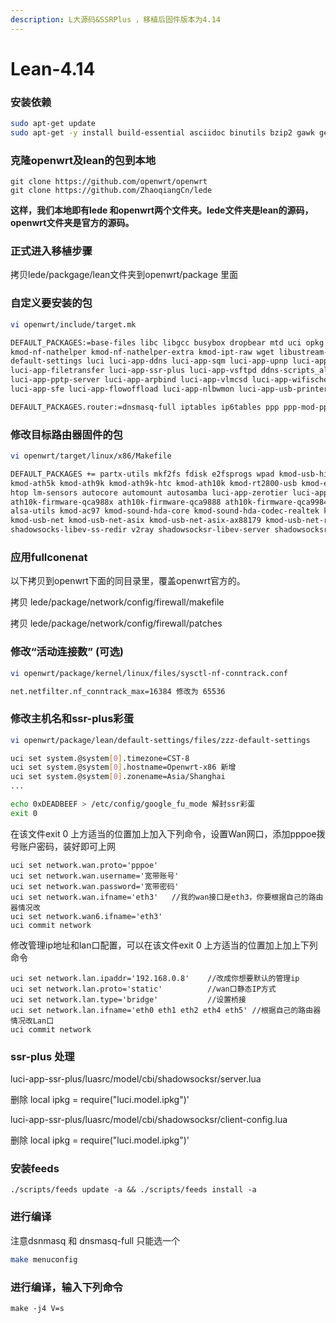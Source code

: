 ```yaml
---
description: L大源码&SSRPlus ，移植后固件版本为4.14
---
```


# Lean-4.14

### 安装依赖

```bash
sudo apt-get update
sudo apt-get -y install build-essential asciidoc binutils bzip2 gawk gettext git libncurses5-dev libz-dev patch unzip zlib1g-dev lib32gcc1 libc6-dev-i386 subversion flex uglifyjs git-core gcc-multilib p7zip p7zip-full msmtp libssl-dev texinfo libglib2.0-dev xmlto qemu-utils upx autoconf automake libtool autopoint
```

### 克隆openwrt及lean的包到本地

```text
git clone https://github.com/openwrt/openwrt
git clone https://github.com/ZhaoqiangCn/lede
```

**这样，我们本地即有lede 和openwrt两个文件夹。lede文件夹是lean的源码，openwrt文件夹是官方的源码。**

### **正式进入移植步骤**

拷贝lede/packgage/lean文件夹到openwrt/package 里面

### 自定义要安装的包

```bash
vi openwrt/include/target.mk

DEFAULT_PACKAGES:=base-files libc libgcc busybox dropbear mtd uci opkg netifd fstools uclient-fetch logd block-mount coremark \
kmod-nf-nathelper kmod-nf-nathelper-extra kmod-ipt-raw wget libustream-openssl ca-certificates \
default-settings luci luci-app-ddns luci-app-sqm luci-app-upnp luci-app-adbyby-plus luci-app-autoreboot \
luci-app-filetransfer luci-app-ssr-plus luci-app-vsftpd ddns-scripts_aliyun \
luci-app-pptp-server luci-app-arpbind luci-app-vlmcsd luci-app-wifischedule luci-app-wol luci-app-ramfree \
luci-app-sfe luci-app-flowoffload luci-app-nlbwmon luci-app-usb-printer luci-app-accesscontrol luci-app-zerotier luci-app-xlnetacc
```

```bash
DEFAULT_PACKAGES.router:=dnsmasq-full iptables ip6tables ppp ppp-mod-pppoe firewall odhcpd-ipv6only odhcp6c kmod-ipt-offload
```

### 修改目标路由器固件的包

```bash
vi openwrt/target/linux/x86/Makefile

DEFAULT_PACKAGES += partx-utils mkf2fs fdisk e2fsprogs wpad kmod-usb-hid \
kmod-ath5k kmod-ath9k kmod-ath9k-htc kmod-ath10k kmod-rt2800-usb kmod-e1000e kmod-igb kmod-igbvf kmod-ixgbe kmod-pcnet32 kmod-tulip kmod-vmxnet3 kmod-i40e kmod-i40evf \
htop lm-sensors autocore automount autosamba luci-app-zerotier luci-app-ipsec-vpnd luci-app-pptp-server luci-proto-bonding luci-app-zerotier \
ath10k-firmware-qca988x ath10k-firmware-qca9888 ath10k-firmware-qca9984 brcmfmac-firmware-43602a1-pcie intel-microcode amd64-microcode\
alsa-utils kmod-ac97 kmod-sound-hda-core kmod-sound-hda-codec-realtek kmod-sound-hda-codec-via kmod-sound-via82xx kmod-usb-audio \
kmod-usb-net kmod-usb-net-asix kmod-usb-net-asix-ax88179 kmod-usb-net-rtl8150 kmod-usb-net-rtl8152 \
shadowsocks-libev-ss-redir v2ray shadowsocksr-libev-server shadowsocksr-libev-ssr-local
```

### 应用fullconenat 

以下拷贝到openwrt下面的同目录里，覆盖openwrt官方的。

拷贝 lede/package/network/config/firewall/makefile

拷贝 lede/package/network/config/firewall/patches

### 修改“活动连接数” \(可选\)

```bash
vi openwrt/package/kernel/linux/files/sysctl-nf-conntrack.conf

net.netfilter.nf_conntrack_max=16384 修改为 65536
```

### 修改主机名和ssr-plus彩蛋

```bash
vi openwrt/package/lean/default-settings/files/zzz-default-settings

uci set system.@system[0].timezone=CST-8
uci set system.@system[0].hostname=Openwrt-x86 新增
uci set system.@system[0].zonename=Asia/Shanghai
...

echo 0xDEADBEEF > /etc/config/google_fu_mode 解封ssr彩蛋
exit 0
```

在该文件exit 0 上方适当的位置加上加入下列命令，设置Wan网口，添加pppoe拨号账户密码，装好即可上网

```text
uci set network.wan.proto='pppoe'
uci set network.wan.username='宽带账号'
uci set network.wan.password='宽带密码'
uci set network.wan.ifname='eth3'   //我的wan接口是eth3，你要根据自己的路由器情况改
uci set network.wan6.ifname='eth3'
uci commit network
```

修改管理ip地址和lan口配置，可以在该文件exit 0 上方适当的位置加上加上下列命令

```text
uci set network.lan.ipaddr='192.168.0.8'    //改成你想要默认的管理ip
uci set network.lan.proto='static'          //wan口静态IP方式
uci set network.lan.type='bridge'           //设置桥接
uci set network.lan.ifname='eth0 eth1 eth2 eth4 eth5' //根据自己的路由器情况改Lan口 
uci commit network
```

### ssr-plus 处理

luci-app-ssr-plus/luasrc/model/cbi/shadowsocksr/server.lua

删除 local ipkg = require\("luci.model.ipkg"\)'

luci-app-ssr-plus/luasrc/model/cbi/shadowsocksr/client-config.lua

删除 local ipkg = require\("luci.model.ipkg"\)'

### 安装feeds

```text
./scripts/feeds update -a && ./scripts/feeds install -a
```

### 进行编译

注意dsnmasq 和 dnsmasq-full 只能选一个

```bash
make menuconfig
```

### 进行编译，输入下列命令

```text
make -j4 V=s
```

